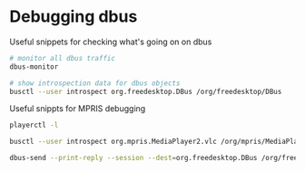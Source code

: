 # Debugging dbus

Useful snippets for checking what's going on on dbus

```bash
# monitor all dbus traffic
dbus-monitor

# show introspection data for dbus objects
busctl --user introspect org.freedesktop.DBus /org/freedesktop/DBus
```

Useful snippts for MPRIS debugging

```bash
playerctl -l

busctl --user introspect org.mpris.MediaPlayer2.vlc /org/mpris/MediaPlayer2

dbus-send --print-reply --session --dest=org.freedesktop.DBus /org/freedesktop/DBus org.freedesktop.DBus.ListNames | grep mpris
```
